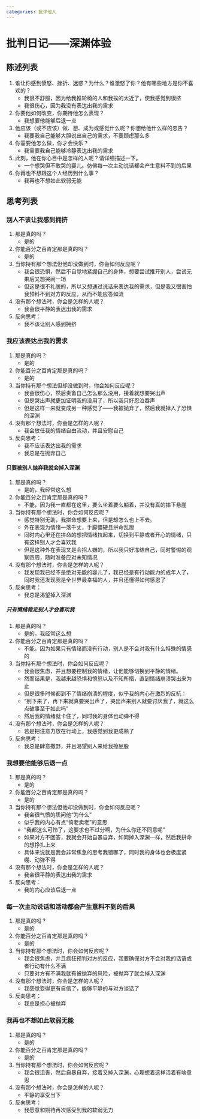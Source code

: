 ```yaml
---
categories: 批评他人
---
```


# 批判日记——深渊体验

## 陈述列表

1. 谁让你感到愤怒、挫折、迷惑？为什么？谁激怒了你？他有哪些地方是你不喜欢的？
    - 我很不舒服，因为给我推轮椅的人和我挨的太近了，使我感觉到很挤
    - 我很伤心，因为我没有表达出我的需求
2. 你要他如何改变，你期待他怎么表现？
    - 我想要他能够后退一点
3. 他应该（或不应该）做、想、成为或感觉什么呢？你想给他什么样的忠告？
    - 我要我自己能够大胆说出自己的需求，不要顾虑那么多
4. 你需要他怎么做，你才会快乐？
    - 我需要我自己能够冷静表达出我的需求
5. 此刻，他在你心目中是怎样的人呢？请详细描述一下。
    - 一个想哭但不敢哭的婴儿。仿佛每一次主动说话都会产生意料不到的后果
6. 你再也不想跟这个人经历到什么事？
    - 我再也不想如此软弱无能

## 思考列表

### 别人不该让我感到拥挤

1. 那是真的吗？
    - 是的
2. 你能百分之百肯定那是真的吗？
    - 是的
3. 当你持有那个想法但他却没做到时，你会如何反应呢？
    - 我会很恐惧，然后不自觉地紧绷自己的身体，想要尝试推开别人，尝试无果后又想哭闹一场
    - 但这是很不礼貌的，所以又想通过说话来表达我的需求，但是我又很害怕我预料不到对方的反应，从而不能应答如流
4. 没有那个想法时，你会是怎样的人呢？
    - 我会很平静的表达出我的需求
5. 反向思考：
    - 我不该让别人感到拥挤

### 我应该表达出我的需求

1. 那是真的吗？
    - 是的
2. 你能百分之百肯定那是真的吗？
    - 是的
3. 当你持有那个想法但却没做到时，你会如何反应呢？
    - 我会很伤心，然后责备自己怎么那么没用，接着就想要哭出声
    - 但是哭出声就更加证明我的没用了，所以我只好忍泣吞声
    - 但是这样一来就变成另一种感觉了——我被抛弃了，然后我就掉入了恐惧的深渊
4. 没有那个想法时，你会是怎样的人呢？
    - 我会放任我的情绪自由流动，并且安慰自己
5. 反向思考：
    - 我不应该表达出我的需求
    - 我总是在抛弃自己

#### 只要被别人抛弃我就会掉入深渊

1. 那是真的吗？
    - 是的，我经常这么想
2. 你能百分之百肯定那是真的吗？
    - 不能，因为我一直都在这里，要么坐着要么躺着，并没有真的摔下悬崖
3. 当你持有那个想法时，你会如何反应呢？
    - 感觉特别无助，我拼命想要上来，但是却怎么也上不去。
    - 外在表现为情绪一落千丈，手脚僵硬且拼命乱蹬
    - 同时内心里还在拼命的想把情绪拉起来，切换到平静或者开心的情绪，只有这样别人才会喜欢我
    - 但是这种外在表现又是会招人嫌的，所以我只好冻结自己，同时警惕的观察四周，随时准备应对未知情况
4. 没有那个想法时，你会是怎样的人呢？
    - 我发现我已经不是绝对无能的婴儿了，我已经是有行动能力的成年人了，同时我还发现我是全世界最幸福的人，并且还懂得如何感恩了
5. 反向思考：
    - 我总是渴望掉入深渊

##### 只有情绪稳定别人才会喜欢我

1. 那是真的吗？
    - 是的，我经常这么想
2. 你能百分之百肯定那是真的吗？
    - 不能，因为如果只有情绪而没有行动，别人是不会对我有什么特殊的情感的
3. 当你持有那个想法时，你会如何反应呢？
    - 我会很焦虑，并且想要控制我的情绪，让他能够切换到平静的情绪。
    - 然而结果是，我越来越恐惧和愤怒以及不知所措，直到情绪崩溃哭出来为止
    - 但是很多时候都到不了情绪崩溃的程度，似乎我的内心在激烈的反抗：
    - “别下来了，再下来就真要哭出声了，哭出声来别人就要讨厌我了，就这么点破事至于如此吗”
    - 然后我的情绪就卡住了，同时我的身体也动弹不得
4. 没有那个想法时，你会是怎样的人呢？
    - 若是把注意力放在行动上，我感觉到我更成熟了
5. 反向思考：
    - 我总是肆意撒野，并且渴望别人来给我擦屁股

### 我想要他能够后退一点

1. 那是真的吗？
    - 是的
2. 你能百分之百肯定那是真的吗？
    - 是的
3. 当你持有那个想法但他却没做到时，你会如何反应呢？
    - 我会很气愤的质问他“为什么”
    - 似乎我的内心有点“倚老卖老”的意思
    - “我都这么可怜了，这要求也不过分啊，为什么你还不同意呢”
    - 如果对方不回答，我就会开始自暴自弃，如同掉入深渊一样，然后我拼命的想挣扎上来
    - 具体来说就是我会非常焦急的思考我错哪了，同时我的身体也会极度紧绷、动弹不得
4. 没有那个想法时，你会是怎样的人呢？
    - 我会很平静的表达出我的需求
5. 反向思考：
    - 我的内心应该后退一点

### 每一次主动说话和活动都会产生意料不到的后果

1. 那是真的吗？
    - 是的
2. 你能百分之百肯定那是真的吗？
    - 是的
3. 当你持有那个想法时，你会如何反应呢？
    - 我会很焦虑，并且疯狂预判对方的反应，我要确保对方不会对我的话语或者行动有什么不满
    - 只要对方有不满我就有被抛弃的风险，被抛弃了就会掉入深渊
4. 没有那个想法时，你会是怎样的人呢？
    - 我感觉变得更有自信了，能够平静的与对方谈话了
5. 反向思考：
    - 我总是担心被抛弃

### 我再也不想如此软弱无能

1. 那是真的吗？
    - 是的
2. 你能百分之百肯定那是真的吗？
    - 是的
3. 当你持有那个想法时，你会如何反应呢？
    - 我会很沮丧，然后自暴自弃，接着又掉入深渊，心理想着这样活着有啥意思
4. 没有那个想法时，你会是怎样的人呢？
    - 平静的享受当下
5. 反向思考：
    - 我愿意和期待再次感受到我的软弱无力
